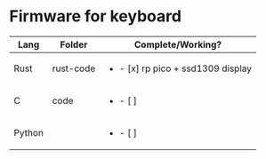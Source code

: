 # Firmware for keyboard

|Lang  |Folder   |Complete/Working?                           |   
|------|---------|--------------------------------------------|
|Rust  |rust-code|<ul><li>- [x] rp pico + ssd1309 display</li>|
|C     |code     |<ul><li>- [ ] </li>                         |
|Python|         |<ul><li>- [ ] </li>                         |
